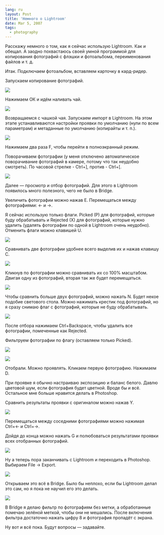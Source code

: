 ```yaml
---
lang: ru
layout: Post
title: 'Немного о Lightroom'
date: Mar 5, 2007
tags:
  - photography
---
```


Расскажу немного о том, как я сейчас использую Lightroom. Как и обещал. А заодно похвастаюсь своей умной программой для копирования фотографий с флэшки и фотоальбома, переименования файлов и т. д.

<!--more-->

Итак. Подключаем фотоальбом, вставляем карточку в кард-ридер.

Запускаем копирование фотографий.

![](/images/blog/Workflow-01.png)

Нажимаем ОК и идём наливать чай.

![](/images/blog/Workflow-02.png)

Возвращаемся с чашкой чая. Запускаем импорт в Lightroom. На этом этапе устанавливаются настройки проявки по умолчанию (нули по всем параметрам) и метаданные по умолчанию (копирайты и т. п.).

![](/images/blog/Workflow-03.jpg)

Нажимаем два раза F, чтобы перейти в полноэкранный режим.

Поворачиваем фотографии (у меня отключено автоматическое поворачивание фотографий в камере, потому что так неудобно смотреть). По часовой стрелке - Ctrl+], против - Ctrl+[.

![](/images/blog/Workflow-04.jpg)

Далее — просмотр и отбор фотографий. Для этого в Lightroom появилось много полезного, чего не было в Bridge.

Увеличить фотографии можно нажав E. Перемещаться между фотографиями: ← и →.

Я сейчас использую только флаги. Picked (P) для фотографий, которые буду обрабатывать и Rejected (X) для фотографий, которые нужно удалить (удалять фотографии по одной в Lightroom очень неудобно). Отменить флаги можно клавишей U.

![](/images/blog/Workflow-05.png)

Сравнивать две фотографии удобнее всего выделив их и нажав клавишу C.

![](/images/blog/Workflow-08.jpg)

Кликнув по фотографии можно сравнивать их со 100% масштабом. Двигая одну из фотографий, вторая так же будет перемещаться.

![](/images/blog/Workflow-09.jpg)

Чтобы сравнить больше двух фотографий, можно нажать N. Будет некое подобие светового стола. Можно нажимать крестик под фотографий, но я сразу снимаю флаг с фотографий, которые не буду обрабатывать.

![](/images/blog/Workflow-07.jpg)

После отбора нажимаем Ctrl+Backspace, чтобы удалить все фотографии, помеченные как Rejected.

Фильтруем фотографии по флагу (оставляем только Picked).

![](/images/blog/Workflow-06.png)

![](/images/blog/Workflow-10.jpg)

Отобрали. Можно проявлять. Кликаем первую фотографию. Нажимаем D.

При проявке я обычно настраиваю экспозицию и баланс белого. Давлю цветовой шум, если фотография будет цветной. Вроде бы и всё. Остальное мне больше нравится делать в Photoshop.

Сравнить результаты проявки с оригиналом можно нажав Y.

![](/images/blog/Workflow-11.jpg)

Перемещаться между соседними фотографиями можно нажимая Ctrl+← и Ctrl+→.

Дойдя до конца можно нажать G и полюбоваться результатами проявки всех отобранных фотографий.

![](/images/blog/Workflow-12.jpg)

Ну а теперь пора заканчивать с Lightroom и переходить в Photoshop. Выбираем File → Export.

![](/images/blog/Workflow-13.png)

Открываем это всё в Bridge. Было бы неплохо, если бы Lightroom делал это сам, но я пока не научил его это делать.

![](/images/blog/Workflow-14.jpg)

В Bridge я делаю фильтр по фотографиям без метки, а обработанные помечаю зелёной меткой, чтобы они не мешались. После включения фильтра достаточно нажать цифру 8 и фотография пропадёт с экрана.

Ну вот и всё пока. Будут вопросы — задавайте.
